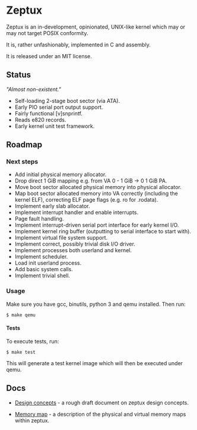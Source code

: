 # Zeptux

Zeptux is an in-development, opinionated, UNIX-like kernel which may or may not
target POSIX conformity.

It is, rather unfashionably, implemented in C and assembly.

It is released under an MIT license.

## Status
_"Almost non-existent."_

- Self-loading 2-stage boot sector (via ATA).
- Early PIO serial port output support.
- Fairly functional [v]snprintf.
- Reads e820 records.
- Early kernel unit test framework.

## Roadmap

### Next steps

* Add initial physical memory allocator.
* Drop direct 1 GiB mapping e.g. from VA 0 - 1 GiB -> 0 1 GiB PA.
* Move boot sector allocated physical memory into physical allocator.
* Map boot sector allocated memory into VA correctly (including the kernel ELF),
  correcting ELF page flags (e.g. ro for .rodata).
* Implement early slab allocator.
* Implement interrupt handler and enable interrupts.
* Page fault handling.
* Implement interrupt-driven serial port interface for early kernel I/O.
* Implement kernel ring buffer (outputting to serial interface to start with).
* Implement virtual file system support.
* Implement correct, possibly trivial disk I/O driver.
* Implement processes both userland and kernel.
* Implement scheduler.
* Load init userland process.
* Add basic system calls.
* Implement trivial shell.

### Usage

Make sure you have gcc, binutils, python 3 and qemu installed. Then run:

```
$ make qemu
```

#### Tests

To execute tests, run:

```
$ make test
```

This will generate a test kernel image which will then be executed under qemu.

## Docs

* [Design concepts](docs/concepts.md) - a rough draft document on zeptux design concepts.

* [Memory map](docs/memmap.md) - a description of the physical and virtual
  memory maps within zeptux.
